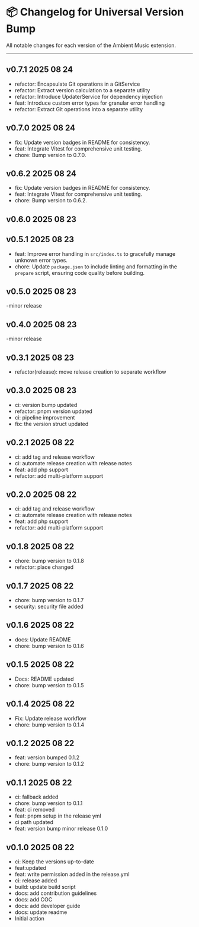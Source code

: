 # 📦 Changelog for Universal Version Bump

All notable changes for each version of the Ambient Music extension.

---

## v0.7.1 2025 08 24

- refactor: Encapsulate Git operations in a GitService
- refactor: Extract version calculation to a separate utility
- refactor: Introduce UpdaterService for dependency injection
- feat: Introduce custom error types for granular error handling
- refactor: Extract Git operations into a separate utility

## v0.7.0 2025 08 24

- fix: Update version badges in README for consistency.
- feat: Integrate Vitest for comprehensive unit testing.
- chore: Bump version to 0.7.0.

## v0.6.2 2025 08 24

- fix: Update version badges in README for consistency.
- feat: Integrate Vitest for comprehensive unit testing.
- chore: Bump version to 0.6.2.

## v0.6.0 2025 08 23

## v0.5.1 2025 08 23

- feat: Improve error handling in `src/index.ts` to gracefully manage unknown error types.
- chore: Update `package.json` to include linting and formatting in the `prepare` script, ensuring code quality before building.

## v0.5.0 2025 08 23

-minor release

## v0.4.0 2025 08 23

-minor release

## v0.3.1 2025 08 23

- refactor(release): move release creation to separate workflow

## v0.3.0 2025 08 23

- ci: version bump updated
- refactor: pnpm version updated
- ci: pipeline improvement
- fix: the version struct updated

## v0.2.1 2025 08 22

- ci: add tag and release workflow
- ci: automate release creation with release notes
- feat: add php support
- refactor: add multi-platform support

## v0.2.0 2025 08 22

- ci: add tag and release workflow
- ci: automate release creation with release notes
- feat: add php support
- refactor: add multi-platform support

## v0.1.8 2025 08 22

- chore: bump version to 0.1.8
- refactor: place changed

## v0.1.7 2025 08 22

- chore: bump version to 0.1.7
- security: security file added

## v0.1.6 2025 08 22

- docs: Update README
- chore: bump version to 0.1.6

## v0.1.5 2025 08 22

- Docs: README updated
- chore: bump version to 0.1.5

## v0.1.4 2025 08 22

- Fix: Update release workflow
- chore: bump version to 0.1.4

## v0.1.2 2025 08 22

- feat: version bumped 0.1.2
- chore: bump version to 0.1.2

## v0.1.1 2025 08 22

- ci: fallback added
- chore: bump version to 0.1.1
- feat: ci removed
- feat: pnpm setup in the release yml
- ci path updated
- feat: version bump minor release 0.1.0

## v0.1.0 2025 08 22

- ci: Keep the versions up-to-date
- feat:updated
- feat: write permission added in the release.yml
- ci: release added
- build: update build script
- docs: add contribution guidelines
- docs: add COC
- docs: add developer guide
- docs: update readme
- Initial action
